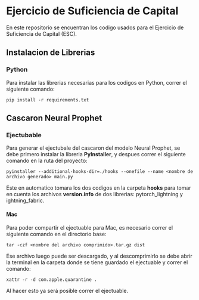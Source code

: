 
# Ejercicio de Suficiencia de Capital

En este repositorio se encuentran los codigo usados para el Ejercicio de Suficiencia de Capital (ESC).


## Instalacion de Librerias

### Python
Para instalar las librerias necesarias para los codigos en Python, correr el siguiente comando:

    pip install -r requirements.txt
## Cascaron Neural Prophet

### Ejectubable
Para generar el ejectubale del cascaron del modelo Neural Prophet, se debe primero instalar la libreria **PyInstaller**, y despues correr el siguiente comando en la ruta del proyecto:

    pyinstaller --additional-hooks-dir=./hooks --onefile --name <nombre de archivo generado> main.py   
Este en automatico tomara los dos codigos en la carpeta **hooks** para tomar en cuenta los archivos **version.info** de dos librerias: pytorch_lightning y ightning_fabric.

#### Mac
Para poder compartir el ejectuable para Mac, es necesario correr el siguiente comando en el directorio base: 

    tar -czf <nombre del archivo comprimido>.tar.gz dist
Ese archivo luego puede ser descargado, y al descomprimirlo se debe abrir la terminal en la carpeta donde se tiene guardado el ejectuable y correr el comando:

    xattr -r -d com.apple.quarantine .
Al hacer esto ya será posible correr el ejectuable.
